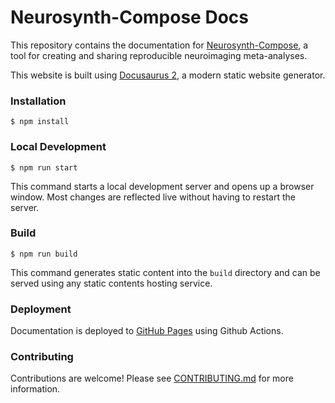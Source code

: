 # Neurosynth-Compose Docs

This repository contains the documentation for [Neurosynth-Compose](https://www.github.com/neurostore/neurosynth-compose), a tool for creating and sharing reproducible neuroimaging meta-analyses.

This website is built using [Docusaurus 2](https://docusaurus.io/), a modern static website generator.

### Installation

```
$ npm install
```

### Local Development

```
$ npm run start
```

This command starts a local development server and opens up a browser window. Most changes are reflected live without having to restart the server.

### Build

```
$ npm run build
```

This command generates static content into the `build` directory and can be served using any static contents hosting service.

### Deployment

Documentation is deployed to [GitHub Pages](https://pages.github.com/) using Github Actions.

### Contributing

Contributions are welcome! Please see [CONTRIBUTING.md](CONTRIBUTING.md) for more information.
